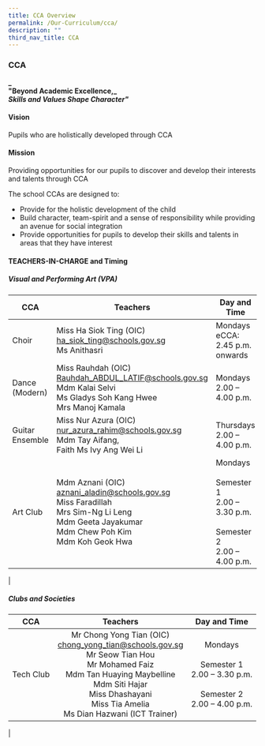 ```yaml
---
title: CCA Overview
permalink: /Our-Curriculum/cca/
description: ""
third_nav_title: CCA
---
```

### CCA

**_  
"Beyond Academic Excellence,_** <br>
**_Skills and Values Shape Character"_**

#### Vision
Pupils who are holistically developed through CCA

#### Mission
Providing opportunities for our pupils to discover and develop their interests and talents through CCA

The school CCAs are designed to:
* Provide for the holistic development of the child
* Build character, team-spirit and a sense of responsibility while providing an avenue for social integration
* Provide opportunities for pupils to develop their skills and talents in areas that they have interest

#### TEACHERS-IN-CHARGE and Timing

##### Visual and Performing Art (VPA)

| CCA | Teachers | Day and Time |
|---|---|---|
| Choir | Miss Ha Siok Ting (OIC)<br> [ha_siok_ting@schools.gov.sg](ha_siok_ting@schools.gov.sg) <br>Ms Anithasri   | Mondays eCCA:<br> 2.45 p.m. onwards   |
| Dance (Modern) | Miss Rauhdah (OIC)<br> [Rauhdah_ABDUL_LATIF@schools.gov.sg](Rauhdah_ABDUL_LATIF@schools.gov.sg)<br> Mdm Kalai Selvi<br> Ms Gladys Soh Kang Hwee<br> Mrs Manoj Kamala   | Mondays<br> 2.00 – 4.00 p.m.   |
| Guitar Ensemble | Miss Nur Azura (OIC)<br> [nur_azura_rahim@schools.gov.sg](nur_azura_rahim@schools.gov.sg)<br> Mdm Tay Aifang,<br> Faith Ms Ivy Ang Wei Li   | Thursdays<br> 2.00 – 4.00 p.m.   |
| Art Club | Mdm Aznani (OIC)<br> [aznani_aladin@schools.gov.sg](aznani_aladin@schools.gov.sg)<br> Miss Faradillah<br> Mrs Sim-Ng Li Leng <br>Mdm Geeta Jayakumar<br> Mdm Chew Poh Kim<br> Mdm Koh Geok Hwa   | Mondays<br><br> Semester 1<br> 2.00 – 3.30 p.m. <br><br>  Semester 2 <br>2.00 – 4.00 p.m. |
|

##### Clubs and Societies

| CCA | Teachers | Day and Time |
|:---:|:---:|:---:|
| Tech Club | Mr Chong Yong Tian (OIC)<br> [chong_yong_tian@schools.gov.sg](chong_yong_tian@schools.gov.sg) <br>Mr Seow Tian Hou<br> Mr Mohamed Faiz <br>Mdm Tan Huaying Maybelline <br>Mdm Siti Hajar<br> Miss Dhashayani   <br>Miss Tia Amelia <br>Ms Dian Hazwani (ICT Trainer)   | Mondays  <br><br> Semester 1<br> 2.00 – 3.30 p.m.<br><br>   Semester 2 <br>2.00 – 4.00 p.m. |
|